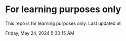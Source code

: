 # For learning purposes only
This repo is for learning purposes only.
Last updated at

Friday, May 24, 2024 5:30:15 AM

